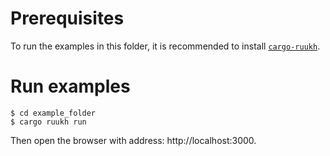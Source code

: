# Prerequisites

To run the examples in this folder, it is recommended to install 
[`cargo-ruukh`](https://github.com/csharad/cargo-ruukh).

# Run examples

```shell
$ cd example_folder
$ cargo ruukh run
```
Then open the browser with address: http://localhost:3000.
